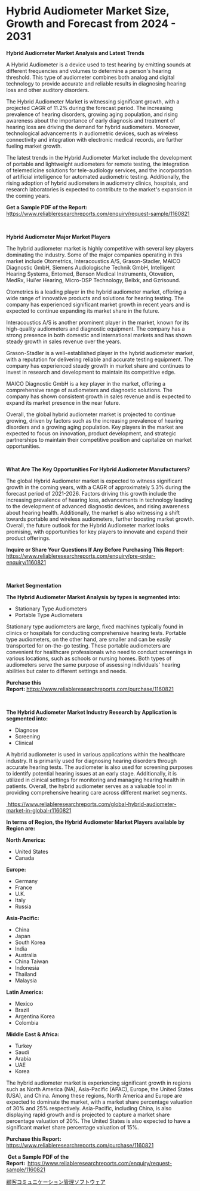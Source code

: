 <p><h1>Hybrid Audiometer Market Size, Growth and Forecast from 2024 - 2031</h1></p><p><strong>Hybrid Audiometer Market Analysis and Latest Trends</strong></p>
<p><p>A Hybrid Audiometer is a device used to test hearing by emitting sounds at different frequencies and volumes to determine a person's hearing threshold. This type of audiometer combines both analog and digital technology to provide accurate and reliable results in diagnosing hearing loss and other auditory disorders.</p><p>The Hybrid Audiometer Market is witnessing significant growth, with a projected CAGR of 11.2% during the forecast period. The increasing prevalence of hearing disorders, growing aging population, and rising awareness about the importance of early diagnosis and treatment of hearing loss are driving the demand for hybrid audiometers. Moreover, technological advancements in audiometric devices, such as wireless connectivity and integration with electronic medical records, are further fueling market growth.</p><p>The latest trends in the Hybrid Audiometer Market include the development of portable and lightweight audiometers for remote testing, the integration of telemedicine solutions for tele-audiology services, and the incorporation of artificial intelligence for automated audiometric testing. Additionally, the rising adoption of hybrid audiometers in audiometry clinics, hospitals, and research laboratories is expected to contribute to the market's expansion in the coming years.</p></p>
<p><strong>Get a Sample PDF of the Report:&nbsp;</strong> <a href="https://www.reliableresearchreports.com/enquiry/request-sample/1160821">https://www.reliableresearchreports.com/enquiry/request-sample/1160821</a></p>
<p>&nbsp;</p>
<p><strong>Hybrid Audiometer Major Market Players</strong></p>
<p><p>The hybrid audiometer market is highly competitive with several key players dominating the industry. Some of the major companies operating in this market include Otometrics, Interacoustics A/S, Grason-Stadler, MAICO Diagnostic GmbH, Siemens Audiologische Technik GmbH, Intelligent Hearing Systems, Entomed, Benson Medical Instruments, Otovation, MedRx, Hui'er Hearing, Micro-DSP Technology, Bellxk, and Gzrisound.</p><p>Otometrics is a leading player in the hybrid audiometer market, offering a wide range of innovative products and solutions for hearing testing. The company has experienced significant market growth in recent years and is expected to continue expanding its market share in the future.</p><p>Interacoustics A/S is another prominent player in the market, known for its high-quality audiometers and diagnostic equipment. The company has a strong presence in both domestic and international markets and has shown steady growth in sales revenue over the years.</p><p>Grason-Stadler is a well-established player in the hybrid audiometer market, with a reputation for delivering reliable and accurate testing equipment. The company has experienced steady growth in market share and continues to invest in research and development to maintain its competitive edge.</p><p>MAICO Diagnostic GmbH is a key player in the market, offering a comprehensive range of audiometers and diagnostic solutions. The company has shown consistent growth in sales revenue and is expected to expand its market presence in the near future.</p><p>Overall, the global hybrid audiometer market is projected to continue growing, driven by factors such as the increasing prevalence of hearing disorders and a growing aging population. Key players in the market are expected to focus on innovation, product development, and strategic partnerships to maintain their competitive position and capitalize on market opportunities.</p></p>
<p>&nbsp;</p>
<p><strong>What Are The Key Opportunities For Hybrid Audiometer Manufacturers?</strong></p>
<p><p>The global Hybrid Audiometer market is expected to witness significant growth in the coming years, with a CAGR of approximately 5.3% during the forecast period of 2021-2026. Factors driving this growth include the increasing prevalence of hearing loss, advancements in technology leading to the development of advanced diagnostic devices, and rising awareness about hearing health. Additionally, the market is also witnessing a shift towards portable and wireless audiometers, further boosting market growth. Overall, the future outlook for the Hybrid Audiometer market looks promising, with opportunities for key players to innovate and expand their product offerings.</p></p>
<p><strong>Inquire or Share Your Questions If Any Before Purchasing This Report:</strong> <a href="https://www.reliableresearchreports.com/enquiry/pre-order-enquiry/1160821">https://www.reliableresearchreports.com/enquiry/pre-order-enquiry/1160821</a></p>
<p>&nbsp;</p>
<p><strong>Market Segmentation</strong></p>
<p><strong>The Hybrid Audiometer Market Analysis by types is segmented into:</strong></p>
<p><ul><li>Stationary Type Audiometers</li><li>Portable Type Audiometers</li></ul></p>
<p><p>Stationary type audiometers are large, fixed machines typically found in clinics or hospitals for conducting comprehensive hearing tests. Portable type audiometers, on the other hand, are smaller and can be easily transported for on-the-go testing. These portable audiometers are convenient for healthcare professionals who need to conduct screenings in various locations, such as schools or nursing homes. Both types of audiometers serve the same purpose of assessing individuals' hearing abilities but cater to different settings and needs.</p></p>
<p><strong>Purchase this Report:&nbsp;</strong><a href="https://www.reliableresearchreports.com/purchase/1160821">https://www.reliableresearchreports.com/purchase/1160821</a></p>
<p>&nbsp;</p>
<p><strong>The Hybrid Audiometer Market Industry Research by Application is segmented into:</strong></p>
<p><ul><li>Diagnose</li><li>Screening</li><li>Clinical</li></ul></p>
<p><p>A hybrid audiometer is used in various applications within the healthcare industry. It is primarily used for diagnosing hearing disorders through accurate hearing tests. The audiometer is also used for screening purposes to identify potential hearing issues at an early stage. Additionally, it is utilized in clinical settings for monitoring and managing hearing health in patients. Overall, the hybrid audiometer serves as a valuable tool in providing comprehensive hearing care across different market segments.</p></p>
<p><a href="https://www.reliableresearchreports.com/global-hybrid-audiometer-market-in-global-r1160821">&nbsp;https://www.reliableresearchreports.com/global-hybrid-audiometer-market-in-global-r1160821</a></p>
<p><strong>In terms of Region, the Hybrid Audiometer Market Players available by Region are:</strong></p>
<p>
    <p> <strong> North America: </strong>
        <ul>
            <li>United States</li>
            <li>Canada</li>
        </ul>
        </p> 
    <p> <strong> Europe: </strong>
        <ul>
            <li>Germany</li>
            <li>France</li>
            <li>U.K.</li>
            <li>Italy</li>
            <li>Russia</li>
        </ul>
        </p> 
    <p> <strong> Asia-Pacific: </strong>
        <ul>
            <li>China</li>
            <li>Japan</li>
            <li>South Korea</li>
            <li>India</li>
            <li>Australia</li>
            <li>China Taiwan</li>
            <li>Indonesia</li>
            <li>Thailand</li>
            <li>Malaysia</li>
        </ul>
        </p> 
    <p> <strong> Latin America: </strong>
        <ul>
            <li>Mexico</li>
            <li>Brazil</li>
            <li>Argentina Korea</li>
            <li>Colombia</li>
        </ul>
        </p> 
    <p> <strong> Middle East & Africa: </strong>
        <ul>
            <li>Turkey</li>
            <li>Saudi</li>
            <li>Arabia</li>
            <li>UAE</li>
            <li>Korea</li>
        </ul>
    </p>
    </p>
<p><p>The hybrid audiometer market is experiencing significant growth in regions such as North America (NA), Asia-Pacific (APAC), Europe, the United States (USA), and China. Among these regions, North America and Europe are expected to dominate the market, with a market share percentage valuation of 30% and 25% respectively. Asia-Pacific, including China, is also displaying rapid growth and is projected to capture a market share percentage valuation of 20%. The United States is also expected to have a significant market share percentage valuation of 15%.</p></p>
<p><strong>Purchase this Report: </strong><a href="https://www.reliableresearchreports.com/purchase/1160821">https://www.reliableresearchreports.com/purchase/1160821</a></p>
<p>&nbsp;<strong>Get a Sample PDF of the Report:&nbsp;&nbsp;</strong><a href="https://www.reliableresearchreports.com/enquiry/request-sample/1160821">https://www.reliableresearchreports.com/enquiry/request-sample/1160821</a></p>
<p><strong></strong></p>
<p><p><a href="https://github.com/bevdtkn4419963/Market-Research-Report-List-2/blob/main/332626488810.md">顧客コミュニケーション管理ソフトウェア</a></p></p>